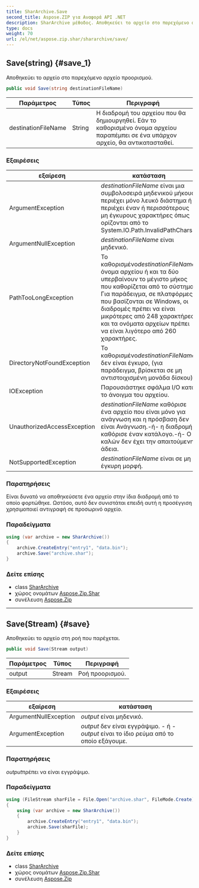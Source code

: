 ```yaml
---
title: SharArchive.Save
second_title: Aspose.ZIP για Αναφορά API .NET
description: SharArchive μέθοδος. Αποθηκεύει το αρχείο στο παρεχόμενο αρχείο προορισμού.
type: docs
weight: 70
url: /el/net/aspose.zip.shar/shararchive/save/
---
```

## Save(string) {#save_1}

Αποθηκεύει το αρχείο στο παρεχόμενο αρχείο προορισμού.

```csharp
public void Save(string destinationFileName)
```

| Παράμετρος | Τύπος | Περιγραφή |
| --- | --- | --- |
| destinationFileName | String | Η διαδρομή του αρχείου που θα δημιουργηθεί. Εάν το καθορισμένο όνομα αρχείου παραπέμπει σε ένα υπάρχον αρχείο, θα αντικατασταθεί. |

### Εξαιρέσεις

| εξαίρεση | κατάσταση |
| --- | --- |
| ArgumentException | *destinationFileName* είναι μια συμβολοσειρά μηδενικού μήκους, περιέχει μόνο λευκό διάστημα ή περιέχει έναν ή περισσότερους μη έγκυρους χαρακτήρες όπως ορίζονται από το System.IO.Path.InvalidPathChars. |
| ArgumentNullException | *destinationFileName* είναι μηδενικό. |
| PathTooLongException | Το καθορισμένο*destinationFileName*, όνομα αρχείου ή και τα δύο υπερβαίνουν το μέγιστο μήκος που καθορίζεται από το σύστημα. Για παράδειγμα, σε πλατφόρμες που βασίζονται σε Windows, οι διαδρομές πρέπει να είναι μικρότερες από 248 χαρακτήρες και τα ονόματα αρχείων πρέπει να είναι λιγότερο από 260 χαρακτήρες. |
| DirectoryNotFoundException | Το καθορισμένο*destinationFileName* δεν είναι έγκυρο, (για παράδειγμα, βρίσκεται σε μη αντιστοιχισμένη μονάδα δίσκου). |
| IOException | Παρουσιάστηκε σφάλμα I/O κατά το άνοιγμα του αρχείου. |
| UnauthorizedAccessException | *destinationFileName* καθόρισε ένα αρχείο που είναι μόνο για ανάγνωση και η πρόσβαση δεν είναι Ανάγνωση.-ή- η διαδρομή καθόρισε έναν κατάλογο.-ή- Ο καλών δεν έχει την απαιτούμενη άδεια. |
| NotSupportedException | *destinationFileName* είναι σε μη έγκυρη μορφή. |

### Παρατηρήσεις

Είναι δυνατό να αποθηκεύσετε ένα αρχείο στην ίδια διαδρομή από το οποίο φορτώθηκε. Ωστόσο, αυτό δεν συνιστάται επειδή αυτή η προσέγγιση χρησιμοποιεί αντιγραφή σε προσωρινό αρχείο.

### Παραδείγματα

```csharp
using (var archive = new SharArchive())
{
    archive.CreateEntry("entry1", "data.bin");        
    archive.Save("archive.shar");
}       
```

### Δείτε επίσης

* class [SharArchive](../)
* χώρος ονομάτων [Aspose.Zip.Shar](../../shararchive/)
* συνέλευση [Aspose.Zip](../../../)

---

## Save(Stream) {#save}

Αποθηκεύει το αρχείο στη ροή που παρέχεται.

```csharp
public void Save(Stream output)
```

| Παράμετρος | Τύπος | Περιγραφή |
| --- | --- | --- |
| output | Stream | Ροή προορισμού. |

### Εξαιρέσεις

| εξαίρεση | κατάσταση |
| --- | --- |
| ArgumentNullException | *output* είναι μηδενικό. |
| ArgumentException | *output* δεν είναι εγγράψιμο. - ή -*output* είναι το ίδιο ρεύμα από το οποίο εξάγουμε. |

### Παρατηρήσεις

*output*πρέπει να είναι εγγράψιμο.

### Παραδείγματα

```csharp
using (FileStream sharFile = File.Open("archive.shar", FileMode.Create))
{
    using (var archive = new SharArchive())
    {
        archive.CreateEntry("entry1", "data.bin");        
        archive.Save(sharFile);
    }
}       
```

### Δείτε επίσης

* class [SharArchive](../)
* χώρος ονομάτων [Aspose.Zip.Shar](../../shararchive/)
* συνέλευση [Aspose.Zip](../../../)


